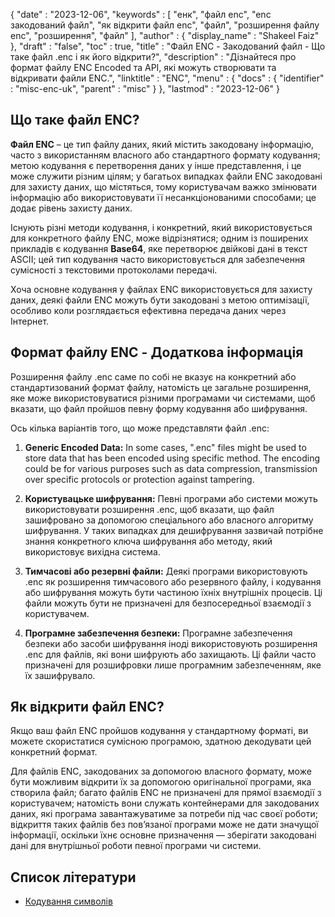 {
   "date" : "2023-12-06",
   "keywords" : [
"енк",
"файл enc",
"enc закодований файл",
"як відкрити файл enc",
"файл",
"розширення файлу enc",
"розширення",
"файл"
],
   "author" : {
      "display_name" : "Shakeel Faiz"
},
   "draft" : "false",
   "toc" : true,
   "title" : "Файл ENC - Закодований файл - Що таке файл .enc і як його відкрити?",
   "description" : "Дізнайтеся про формат файлу ENC Encoded та API, які можуть створювати та відкривати файли ENC.",
   "linktitle" : "ENC",
   "menu" : {
      "docs" : {
         "identifier" : "misc-enc-uk",
         "parent" : "misc"
}
},
   "lastmod" : "2023-12-06"
}

## Що таке файл ENC?

**Файл ENC** – це тип файлу даних, який містить закодовану інформацію, часто з використанням власного або стандартного формату кодування; метою кодування є перетворення даних у інше представлення, і це може служити різним цілям; у багатьох випадках файли ENC закодовані для захисту даних, що містяться, тому користувачам важко змінювати інформацію або використовувати її несанкціонованими способами; це додає рівень захисту даних.

Існують різні методи кодування, і конкретний, який використовується для конкретного файлу ENC, може відрізнятися; одним із поширених прикладів є кодування **Base64**, яке перетворює двійкові дані в текст ASCII; цей тип кодування часто використовується для забезпечення сумісності з текстовими протоколами передачі.

Хоча основне кодування у файлах ENC використовується для захисту даних, деякі файли ENC можуть бути закодовані з метою оптимізації, особливо коли розглядається ефективна передача даних через Інтернет.

## Формат файлу ENC - Додаткова інформація

Розширення файлу .enc саме по собі не вказує на конкретний або стандартизований формат файлу, натомість це загальне розширення, яке може використовуватися різними програмами чи системами, щоб вказати, що файл пройшов певну форму кодування або шифрування.

Ось кілька варіантів того, що може представляти файл .enc:

1.  **Generic Encoded Data:** In some cases, ".enc" files might be used to store data that has been encoded using specific method. The encoding could be for various purposes such as data compression, transmission over specific protocols or protection against tampering.
    
2.  **Користувацьке шифрування:** Певні програми або системи можуть використовувати розширення .enc, щоб вказати, що файл зашифровано за допомогою спеціального або власного алгоритму шифрування. У таких випадках для дешифрування зазвичай потрібне знання конкретного ключа шифрування або методу, який використовує вихідна система.
    
3.  **Тимчасові або резервні файли:** Деякі програми використовують .enc як розширення тимчасового або резервного файлу, і кодування або шифрування можуть бути частиною їхніх внутрішніх процесів. Ці файли можуть бути не призначені для безпосередньої взаємодії з користувачем.
    
4.  **Програмне забезпечення безпеки:** Програмне забезпечення безпеки або засоби шифрування іноді використовують розширення .enc для файлів, які вони шифрують або захищають. Ці файли часто призначені для розшифровки лише програмним забезпеченням, яке їх зашифрувало.

## Як відкрити файл ENC?

Якщо ваш файл ENC пройшов кодування у стандартному форматі, ви можете скористатися сумісною програмою, здатною декодувати цей конкретний формат.

Для файлів ENC, закодованих за допомогою власного формату, може бути можливим відкрити їх за допомогою оригінальної програми, яка створила файл; багато файлів ENC не призначені для прямої взаємодії з користувачем; натомість вони служать контейнерами для закодованих даних, які програма завантажуватиме за потреби під час своєї роботи; відкриття таких файлів без пов’язаної програми може не дати значущої інформації, оскільки їхнє основне призначення — зберігати закодовані дані для внутрішньої роботи певної програми чи системи.

## Список літератури
* [Кодування символів](https://en.wikipedia.org/wiki/Character_encoding)



